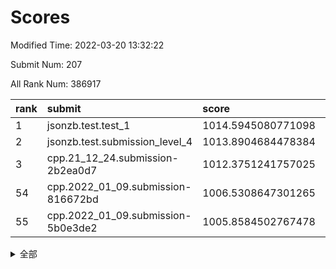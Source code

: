 # Scores

Modified Time: 2022-03-20 13:32:22

Submit Num: 207

All Rank Num: 386917

| rank |               submit               |       score        |       sigma        | pk_num |
| :--- | :--------------------------------- | :----------------- | :----------------- | :----- |
| 1    | jsonzb.test.test_1                 | 1014.5945080771098 | 0.8353745631561318 | 7476   |
| 2    | jsonzb.test.submission_level_4     | 1013.8904684478384 | 0.8031796094249829 | 7475   |
| 3    | cpp.21_12_24.submission-2b2ea0d7   | 1012.3751241757025 | 0.8059842155772386 | 7482   |
| 54   | cpp.2022_01_09.submission-816672bd | 1006.5308647301265 | 0.7393864339432036 | 7479   |
| 55   | cpp.2022_01_09.submission-5b0e3de2 | 1005.8584502767478 | 0.7296629756239251 | 7481   |


<details>
<summary>全部</summary>

| rank |                 submit                 |       score        |       sigma        | pk_num |
| :--- | :------------------------------------- | :----------------- | :----------------- | :----- |
| 1    | jsonzb.test.test_1                     | 1014.5945080771098 | 0.8353745631561318 | 7476   |
| 2    | jsonzb.test.submission_level_4         | 1013.8904684478384 | 0.8031796094249829 | 7475   |
| 3    | cpp.21_12_24.submission-2b2ea0d7       | 1012.3751241757025 | 0.8059842155772386 | 7482   |
| 4    | gobigger.level_3.submission_level_3_14 | 1011.2539465376633 | 0.7917735913632845 | 7476   |
| 5    | gobigger.level_3.submission_level_3_20 | 1011.1620169165263 | 0.7951008385309907 | 7477   |
| 6    | gobigger.level_3.submission_level_3_44 | 1011.1365553443927 | 0.7627268684334817 | 7480   |
| 7    | gobigger.level_3.submission_level_3_2  | 1011.0692436833535 | 0.7618159627718908 | 7480   |
| 8    | gobigger.level_3.submission_level_3_9  | 1011.0112180624093 | 0.7689394249434461 | 7478   |
| 9    | gobigger.level_3.submission_level_3_1  | 1010.909134638697  | 0.774127695404376  | 7479   |
| 10   | gobigger.level_3.submission_level_3_33 | 1010.9051339928656 | 0.7448860496893644 | 7480   |
| 11   | gobigger.level_3.submission_level_3_10 | 1010.7599204389112 | 0.7607211924708182 | 7481   |
| 12   | gobigger.level_3.submission_level_3_12 | 1010.6537804012844 | 0.7811854181268966 | 7474   |
| 13   | gobigger.level_3.submission_level_3_37 | 1010.5786518221677 | 0.7566179520562388 | 7482   |
| 14   | gobigger.level_3.submission_level_3_39 | 1010.5725836561912 | 0.7714609665316442 | 7475   |
| 15   | gobigger.level_3.submission_level_3_17 | 1010.5224425987426 | 0.7675682823217079 | 7477   |
| 16   | gobigger.level_3.submission_level_3_25 | 1010.3818103191892 | 0.7502800346568965 | 7476   |
| 17   | gobigger.level_3.submission_level_3_24 | 1010.2594169189683 | 0.7384551887409192 | 7477   |
| 18   | gobigger.level_3.submission_level_3_22 | 1010.1592691301074 | 0.7521610701093525 | 7476   |
| 19   | gobigger.level_3.submission_level_3_40 | 1010.1565268149328 | 0.7676412827481934 | 7474   |
| 20   | gobigger.level_3.submission_level_3_28 | 1010.0704344397761 | 0.7728765103420704 | 7475   |
| 21   | gobigger.level_3.submission_level_3_21 | 1010.0521686856977 | 0.761238488378897  | 7478   |
| 22   | gobigger.level_3.submission_level_3_5  | 1010.0394961126633 | 0.7724474944684756 | 7476   |
| 23   | gobigger.level_3.submission_level_3_13 | 1010.0119432972324 | 0.7632635234606491 | 7473   |
| 24   | gobigger.level_3.submission_level_3_38 | 1009.9942243415238 | 0.755299976750444  | 7479   |
| 25   | gobigger.level_3.submission_level_3_6  | 1009.9751294751259 | 0.7747516661476889 | 7474   |
| 26   | gobigger.level_3.submission_level_3_35 | 1009.9481735081177 | 0.7582241338135516 | 7479   |
| 27   | gobigger.level_3.submission_level_3_0  | 1009.9435630335114 | 0.7407812863766289 | 7478   |
| 28   | gobigger.level_3.submission_level_3_49 | 1009.9386384420561 | 0.7569518327587648 | 7478   |
| 29   | gobigger.level_3.submission_level_3_45 | 1009.9028020499825 | 0.7643754290889933 | 7477   |
| 30   | gobigger.level_3.submission_level_3_7  | 1009.8770056210889 | 0.758873852840853  | 7473   |
| 31   | gobigger.level_3.submission_level_3_32 | 1009.8161188784852 | 0.7417220544686552 | 7473   |
| 32   | gobigger.level_3.submission_level_3_31 | 1009.8110762377376 | 0.761861873459436  | 7474   |
| 33   | gobigger.level_3.submission_level_3_30 | 1009.809964445096  | 0.7621132310510341 | 7475   |
| 34   | gobigger.level_3.submission_level_3_11 | 1009.7760100202904 | 0.7503227721503388 | 7474   |
| 35   | gobigger.level_3.submission_level_3_36 | 1009.6986013235703 | 0.7426586173121477 | 7477   |
| 36   | gobigger.level_3.submission_level_3_4  | 1009.6841513519264 | 0.7602450683190074 | 7479   |
| 37   | gobigger.level_3.submission_level_3_23 | 1009.6740039616544 | 0.7670500672678268 | 7472   |
| 38   | gobigger.level_3.submission_level_3_47 | 1009.5780011333368 | 0.7342540182628456 | 7473   |
| 39   | gobigger.level_3.submission_level_3_42 | 1009.2849559803857 | 0.7458144521165242 | 7479   |
| 40   | gobigger.level_3.submission_level_3_29 | 1009.2489417895981 | 0.7386503757133841 | 7473   |
| 41   | gobigger.level_3.submission_level_3_18 | 1009.1768637440015 | 0.7509287167423104 | 7479   |
| 42   | gobigger.level_3.submission_level_3_43 | 1009.1671463335175 | 0.7400569899356043 | 7475   |
| 43   | gobigger.level_3.submission_level_3_15 | 1009.1563441936436 | 0.7812056875079729 | 7474   |
| 44   | gobigger.level_3.submission_level_3_26 | 1008.9344423277479 | 0.7390113444382849 | 7479   |
| 45   | gobigger.level_3.submission_level_3_3  | 1008.921847301429  | 0.7479442065925032 | 7482   |
| 46   | gobigger.level_3.submission_level_3_19 | 1008.9200605888418 | 0.7575020388784655 | 7475   |
| 47   | gobigger.level_3.submission_level_3_27 | 1008.6636006101094 | 0.7512328215056999 | 7477   |
| 48   | gobigger.level_3.submission_level_3_8  | 1008.648643337563  | 0.7491219190061835 | 7472   |
| 49   | gobigger.level_3.submission_level_3_46 | 1008.589840218699  | 0.741614199835718  | 7468   |
| 50   | gobigger.level_3.submission_level_3_48 | 1008.570181590729  | 0.7513649825580689 | 7480   |
| 51   | gobigger.level_3.submission_level_3_16 | 1008.5470179946368 | 0.7388975098976326 | 7470   |
| 52   | gobigger.level_3.submission_level_3_34 | 1008.2590596320375 | 0.7435824074910738 | 7482   |
| 53   | gobigger.level_3.submission_level_3_41 | 1008.0870832625794 | 0.7552696687954247 | 7475   |
| 54   | cpp.2022_01_09.submission-816672bd     | 1006.5308647301265 | 0.7393864339432036 | 7479   |
| 55   | cpp.2022_01_09.submission-5b0e3de2     | 1005.8584502767478 | 0.7296629756239251 | 7481   |
| 56   | gobigger.level_1.submission_level_1_45 | 1004.6796660594226 | 0.7143211254897756 | 7476   |
| 57   | gobigger.level_1.submission_level_1_31 | 1004.4987416358177 | 0.7203425672567272 | 7477   |
| 58   | gobigger.level_1.submission_level_1_22 | 1004.3951542469359 | 0.7250630652256352 | 7478   |
| 59   | gobigger.level_1.submission_level_1_11 | 1004.3357043380845 | 0.736137424926502  | 7477   |
| 60   | gobigger.level_1.submission_level_1_6  | 1004.232077355599  | 0.7307862173103079 | 7483   |
| 61   | gobigger.level_1.submission_level_1_35 | 1004.1705306926456 | 0.7164766822950436 | 7473   |
| 62   | gobigger.level_1.submission_level_1_4  | 1004.150662161518  | 0.7276461386496507 | 7477   |
| 63   | gobigger.level_1.submission_level_1_25 | 1004.1161467418284 | 0.7110370881452094 | 7469   |
| 64   | gobigger.level_1.submission_level_1_23 | 1003.916074992394  | 0.7174779278861223 | 7477   |
| 65   | gobigger.level_1.submission_level_1_36 | 1003.9018858389717 | 0.7201054579470068 | 7476   |
| 66   | gobigger.level_1.submission_level_1_15 | 1003.8550244956908 | 0.7260343062345282 | 7476   |
| 67   | gobigger.level_1.submission_level_1_47 | 1003.7269979760802 | 0.7019180656898171 | 7481   |
| 68   | gobigger.level_1.submission_level_1_46 | 1003.7192465441152 | 0.7189030993129178 | 7473   |
| 69   | gobigger.level_1.submission_level_1_24 | 1003.7127131150608 | 0.7194011360628334 | 7474   |
| 70   | gobigger.level_1.submission_level_1_37 | 1003.6460874425965 | 0.7185382394297629 | 7473   |
| 71   | gobigger.level_1.submission_level_1_19 | 1003.6321451534844 | 0.716300145514023  | 7480   |
| 72   | gobigger.level_1.submission_level_1_18 | 1003.5868329789421 | 0.7225284544512974 | 7481   |
| 73   | gobigger.level_1.submission_level_1_17 | 1003.5721995895088 | 0.7212704677737652 | 7477   |
| 74   | gobigger.level_1.submission_level_1_38 | 1003.4810855416288 | 0.7223891139095511 | 7475   |
| 75   | gobigger.level_1.submission_level_1_1  | 1003.4766597473615 | 0.7190107987766884 | 7475   |
| 76   | gobigger.level_1.submission_level_1_29 | 1003.4692637499613 | 0.7186922814049967 | 7475   |
| 77   | gobigger.level_1.submission_level_1_5  | 1003.4134573850945 | 0.7126117971169401 | 7471   |
| 78   | gobigger.level_1.submission_level_1_14 | 1003.3652024537164 | 0.7247877328149144 | 7475   |
| 79   | gobigger.level_1.submission_level_1_39 | 1003.2564483276951 | 0.7158290938429023 | 7474   |
| 80   | gobigger.level_1.submission_level_1_32 | 1003.2368894109011 | 0.7198682241649884 | 7475   |
| 81   | gobigger.level_1.submission_level_1_48 | 1003.2266874614625 | 0.7187054866075094 | 7473   |
| 82   | gobigger.level_1.submission_level_1_20 | 1003.2052011668343 | 0.7118989076678511 | 7481   |
| 83   | gobigger.level_1.submission_level_1_40 | 1003.1909427624211 | 0.7066266151694336 | 7474   |
| 84   | gobigger.level_1.submission_level_1_43 | 1003.1602690700917 | 0.7181738477499351 | 7479   |
| 85   | gobigger.level_1.submission_level_1_26 | 1003.1231671770313 | 0.7122674401464378 | 7478   |
| 86   | gobigger.level_1.submission_level_1_16 | 1003.1067230244806 | 0.7276266466739219 | 7480   |
| 87   | gobigger.level_1.submission_level_1_3  | 1003.081056477297  | 0.7237723730594058 | 7473   |
| 88   | gobigger.level_1.submission_level_1_21 | 1003.0627881301286 | 0.7190552467587502 | 7474   |
| 89   | gobigger.level_1.submission_level_1_49 | 1003.0519862363865 | 0.7301665965096008 | 7477   |
| 90   | gobigger.level_1.submission_level_1_8  | 1002.9101739499372 | 0.7120246528012165 | 7480   |
| 91   | gobigger.level_1.submission_level_1_0  | 1002.8238746484875 | 0.7090606671239231 | 7476   |
| 92   | gobigger.level_1.submission_level_1_2  | 1002.7974597475136 | 0.7040509525824434 | 7478   |
| 93   | gobigger.level_1.submission_level_1_27 | 1002.7671619873715 | 0.7156047106582701 | 7481   |
| 94   | gobigger.level_1.submission_level_1_10 | 1002.7301253748245 | 0.7021457232621112 | 7477   |
| 95   | gobigger.level_1.submission_level_1_42 | 1002.7100650217614 | 0.7086376631997073 | 7478   |
| 96   | gobigger.level_1.submission_level_1_9  | 1002.6896362183011 | 0.7156932526467517 | 7478   |
| 97   | gobigger.level_1.submission_level_1_28 | 1002.6558721315099 | 0.7188566120217259 | 7480   |
| 98   | gobigger.level_1.submission_level_1_30 | 1002.570876428865  | 0.7243224703451607 | 7476   |
| 99   | gobigger.level_1.submission_level_1_12 | 1002.4158900021746 | 0.7143170065685687 | 7476   |
| 100  | gobigger.level_1.submission_level_1_34 | 1002.3051458954824 | 0.7144804197119853 | 7476   |
| 101  | gobigger.level_1.submission_level_1_13 | 1002.2797470541095 | 0.7189975617260758 | 7477   |
| 102  | gobigger.level_1.submission_level_1_41 | 1002.1395637455471 | 0.7068623056657334 | 7479   |
| 103  | gobigger.level_1.submission_level_1_7  | 1002.0986447488423 | 0.7060092990123837 | 7479   |
| 104  | gobigger.level_1.submission_level_1_33 | 1002.0963961342336 | 0.7109056674082366 | 7481   |
| 105  | gobigger.level_1.submission_level_1_44 | 1001.4448772583538 | 0.7049919104390471 | 7477   |
| 106  | gobigger.random.submission_random_2    | 997.456149179521   | 0.706798840264869  | 7475   |
| 107  | gobigger.random.submission_random_9    | 997.360916711213   | 0.7065904837590752 | 7477   |
| 108  | gobigger.random.submission_random_42   | 996.9976634413653  | 0.7150011238572634 | 7474   |
| 109  | gobigger.random.submission_random_4    | 996.961768360184   | 0.7044417079420607 | 7480   |
| 110  | gobigger.random.submission_random_19   | 996.9102065770525  | 0.7132404744911991 | 7476   |
| 111  | gobigger.random.submission_random_1    | 996.8668379986195  | 0.7192971623308883 | 7475   |
| 112  | gobigger.random.submission_random_46   | 996.8313453247578  | 0.7220892287344381 | 7475   |
| 113  | gobigger.random.submission_random_13   | 996.6333363344685  | 0.7092155847398387 | 7473   |
| 114  | gobigger.random.submission_random_15   | 996.4918263920282  | 0.6970293465375605 | 7478   |
| 115  | gobigger.random.submission_random_25   | 996.3666719031543  | 0.7022895370392972 | 7474   |
| 116  | gobigger.random.submission_random_40   | 996.3635321408123  | 0.7104003964831562 | 7473   |
| 117  | gobigger.random.submission_random_37   | 996.3195250491973  | 0.7066126121948781 | 7481   |
| 118  | gobigger.random.submission_random_30   | 996.314220873996   | 0.7120743978081268 | 7474   |
| 119  | gobigger.random.submission_random_3    | 996.2785849848644  | 0.7121437872450006 | 7474   |
| 120  | gobigger.random.submission_random_45   | 996.2684626562606  | 0.7066553947885579 | 7475   |
| 121  | gobigger.random.submission_random_26   | 996.2665595561176  | 0.7093867225977126 | 7475   |
| 122  | gobigger.random.submission_random_0    | 996.2463519276525  | 0.714302463851419  | 7477   |
| 123  | gobigger.random.submission_random_21   | 996.2375644864818  | 0.7038863525192984 | 7475   |
| 124  | gobigger.random.submission_random_39   | 996.2372555170274  | 0.7118250911204201 | 7479   |
| 125  | gobigger.random.submission_random_29   | 996.2258975073026  | 0.7069360198671851 | 7479   |
| 126  | gobigger.random.submission_random_12   | 996.219899708166   | 0.7175918416341922 | 7477   |
| 127  | gobigger.random.submission_random_49   | 996.0872407094514  | 0.715776638815987  | 7480   |
| 128  | gobigger.random.submission_random_38   | 996.0819157416602  | 0.7151935066026842 | 7477   |
| 129  | gobigger.random.submission_random_16   | 996.0786841638965  | 0.6969919080843642 | 7473   |
| 130  | gobigger.random.submission_random_11   | 996.0711722777154  | 0.7177614865529508 | 7482   |
| 131  | gobigger.random.submission_random_27   | 996.0621127957248  | 0.715591488558659  | 7472   |
| 132  | gobigger.random.submission_random_6    | 996.0229554480072  | 0.7107415742701723 | 7478   |
| 133  | gobigger.random.submission_random_7    | 995.9723120832324  | 0.7055639073913491 | 7478   |
| 134  | gobigger.random.submission_random_34   | 995.9242570168527  | 0.7107226151728149 | 7479   |
| 135  | gobigger.random.submission_random_36   | 995.9147464278     | 0.703633059109755  | 7474   |
| 136  | gobigger.random.submission_random_48   | 995.8691627205935  | 0.7050606007482992 | 7480   |
| 137  | gobigger.random.submission_random_5    | 995.8559166733313  | 0.7127467011749059 | 7480   |
| 138  | gobigger.random.submission_random_32   | 995.844170438595   | 0.7127945017212747 | 7479   |
| 139  | gobigger.random.submission_random_23   | 995.8013830817462  | 0.7084327489164992 | 7478   |
| 140  | gobigger.random.submission_random_33   | 995.7495722775225  | 0.7102938973200303 | 7478   |
| 141  | gobigger.random.submission_random_44   | 995.7169589887959  | 0.7069681043659795 | 7475   |
| 142  | gobigger.random.submission_random_14   | 995.7076959413027  | 0.7086924708961712 | 7478   |
| 143  | gobigger.random.submission_random_28   | 995.6991425397391  | 0.7117623605249589 | 7485   |
| 144  | gobigger.random.submission_random_8    | 995.6961653165692  | 0.7110122717228552 | 7479   |
| 145  | gobigger.random.submission_random_20   | 995.492630984301   | 0.7054107525517155 | 7473   |
| 146  | gobigger.random.submission_random_18   | 995.3632096920436  | 0.719030752043926  | 7480   |
| 147  | gobigger.random.submission_random_43   | 995.3456073678365  | 0.7232259345398171 | 7473   |
| 148  | gobigger.random.submission_random_47   | 995.2855938720882  | 0.7107287028669023 | 7478   |
| 149  | gobigger.random.submission_random_41   | 995.2846481121669  | 0.7075305470569027 | 7477   |
| 150  | gobigger.random.submission_random_10   | 995.2070200945597  | 0.7063351014450256 | 7473   |
| 151  | gobigger.random.submission_random_31   | 995.1625057419607  | 0.709409436944819  | 7474   |
| 152  | gobigger.random.submission_random_22   | 995.1163278474204  | 0.7282861927703993 | 7477   |
| 153  | gobigger.random.submission_random_17   | 994.955995615432   | 0.7167824143299502 | 7475   |
| 154  | gobigger.random.submission_random_35   | 994.883453625059   | 0.7111965610665173 | 7475   |
| 155  | gobigger.level_2.submission_level_2_26 | 993.9374309335604  | 0.7304859470568636 | 7478   |
| 156  | gobigger.random.submission_random_24   | 993.7730864200474  | 0.723101971561109  | 7473   |
| 157  | gobigger.level_2.submission_level_2_45 | 993.7103051223382  | 0.7274223034805651 | 7475   |
| 158  | gobigger.level_2.submission_level_2_19 | 993.5344164502445  | 0.7679098295823172 | 7475   |
| 159  | gobigger.level_2.submission_level_2_40 | 993.530422439792   | 0.7521978254886504 | 7481   |
| 160  | gobigger.level_2.submission_level_2_37 | 993.4194988959014  | 0.7508265348732657 | 7475   |
| 161  | gobigger.level_2.submission_level_2_20 | 993.2689926492649  | 0.7402912590835001 | 7483   |
| 162  | gobigger.level_2.submission_level_2_11 | 993.2321700750774  | 0.7394277342339408 | 7475   |
| 163  | gobigger.level_2.submission_level_2_49 | 993.1744478021145  | 0.7344439594796602 | 7482   |
| 164  | gobigger.level_2.submission_level_2_31 | 993.0702187017397  | 0.7431222330230973 | 7475   |
| 165  | gobigger.level_2.submission_level_2_32 | 992.8992353754832  | 0.7408554760355915 | 7476   |
| 166  | gobigger.level_2.submission_level_2_18 | 992.8825426205511  | 0.7335615204643611 | 7476   |
| 167  | gobigger.level_2.submission_level_2_30 | 992.8805265102391  | 0.7306543184251442 | 7471   |
| 168  | gobigger.level_2.submission_level_2_5  | 992.8746671032594  | 0.7217663267644546 | 7477   |
| 169  | gobigger.level_2.submission_level_2_39 | 992.8584331077487  | 0.7338223288570056 | 7471   |
| 170  | gobigger.level_2.submission_level_2_16 | 992.8495941214198  | 0.739867649366253  | 7480   |
| 171  | gobigger.level_2.submission_level_2_35 | 992.8493821802888  | 0.7530442381945728 | 7479   |
| 172  | gobigger.level_2.submission_level_2_23 | 992.5402994035176  | 0.7414546796564744 | 7477   |
| 173  | gobigger.level_2.submission_level_2_6  | 992.4760699944845  | 0.7396921173262475 | 7473   |
| 174  | gobigger.level_2.submission_level_2_17 | 992.4663760599741  | 0.7547154985323247 | 7479   |
| 175  | gobigger.level_2.submission_level_2_21 | 992.4355778244363  | 0.7476134954535284 | 7474   |
| 176  | gobigger.level_2.submission_level_2_0  | 992.4274905432238  | 0.7392428973311527 | 7476   |
| 177  | gobigger.level_2.submission_level_2_42 | 992.3973975089292  | 0.7377288514784223 | 7478   |
| 178  | gobigger.level_2.submission_level_2_10 | 992.373142090791   | 0.7384436786388782 | 7478   |
| 179  | gobigger.level_2.submission_level_2_29 | 992.2919389556085  | 0.7346970298884427 | 7480   |
| 180  | gobigger.level_2.submission_level_2_44 | 992.2548829311547  | 0.7387764552919373 | 7478   |
| 181  | gobigger.level_2.submission_level_2_38 | 992.2236070533041  | 0.730906128974703  | 7480   |
| 182  | gobigger.level_2.submission_level_2_9  | 992.1825750956388  | 0.7565247376684935 | 7475   |
| 183  | gobigger.level_2.submission_level_2_4  | 992.182151772117   | 0.750029487325105  | 7474   |
| 184  | gobigger.level_2.submission_level_2_7  | 992.0658670948905  | 0.756218622480803  | 7478   |
| 185  | gobigger.level_2.submission_level_2_24 | 992.009640480332   | 0.754245065963679  | 7475   |
| 186  | gobigger.level_2.submission_level_2_2  | 991.941979558579   | 0.7622123779248399 | 7475   |
| 187  | gobigger.level_2.submission_level_2_25 | 991.9249214279158  | 0.7456634683627967 | 7476   |
| 188  | gobigger.level_2.submission_level_2_13 | 991.8926564514682  | 0.750548034194869  | 7473   |
| 189  | gobigger.level_2.submission_level_2_1  | 991.8251869358029  | 0.7302988611169007 | 7476   |
| 190  | gobigger.level_2.submission_level_2_3  | 991.663843948602   | 0.7573659209114699 | 7475   |
| 191  | gobigger.level_2.submission_level_2_22 | 991.6574131658698  | 0.7384356360753153 | 7478   |
| 192  | gobigger.level_2.submission_level_2_48 | 991.6482797282578  | 0.7552404386503198 | 7474   |
| 193  | gobigger.level_2.submission_level_2_12 | 991.5831195052681  | 0.7511865372550978 | 7481   |
| 194  | gobigger.level_2.submission_level_2_43 | 991.4781714896329  | 0.7568944976030647 | 7476   |
| 195  | gobigger.level_2.submission_level_2_15 | 991.4371476958106  | 0.7586346873690318 | 7481   |
| 196  | gobigger.level_2.submission_level_2_41 | 991.4240491231961  | 0.7501896066884607 | 7479   |
| 197  | gobigger.level_2.submission_level_2_27 | 991.4040363410271  | 0.7449283018877414 | 7478   |
| 198  | gobigger.level_2.submission_level_2_36 | 991.3586532031162  | 0.7554515884149909 | 7481   |
| 199  | gobigger.level_2.submission_level_2_28 | 991.3196973520331  | 0.7682572848001913 | 7480   |
| 200  | gobigger.level_2.submission_level_2_14 | 991.3195575007686  | 0.7491642603454949 | 7478   |
| 201  | gobigger.level_2.submission_level_2_47 | 991.15349274195    | 0.7342352103875327 | 7474   |
| 202  | gobigger.level_2.submission_level_2_46 | 990.9622526925164  | 0.7803562015027786 | 7479   |
| 203  | gobigger.level_2.submission_level_2_34 | 990.914766938064   | 0.7426617553025187 | 7477   |
| 204  | gobigger.level_2.submission_level_2_8  | 990.2540721517082  | 0.7637594034008895 | 7476   |
| 205  | gobigger.level_2.submission_level_2_33 | 989.2364042588607  | 0.7763613763212794 | 7474   |
| 206  | gobigger.none.submission_none_0        | 976.2188408343353  | 1.4522164502868635 | 7475   |
| 207  | gobigger.none.submission_none_1        | 974.3282069254045  | 1.678002221649356  | 7474   |

</details>